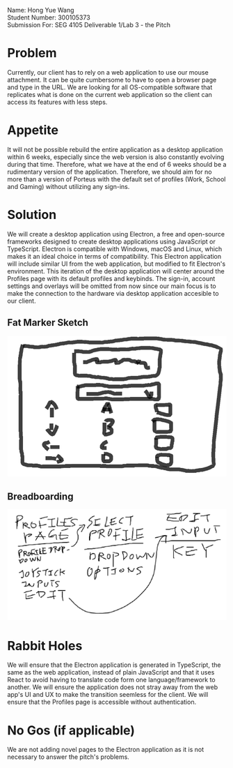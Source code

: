 Name: Hong Yue Wang \
Student Number: 300105373 \
Submission For: SEG 4105 Deliverable 1/Lab 3 - the Pitch

# Problem
Currently, our client has to rely on a web application to use our mouse attachment. It can be quite cumbersome to have to open a browser page and type in the URL. We are looking for all OS-compatible software that replicates what is done on the current web application so the client can access its features with less steps.

# Appetite
It will not be possible rebuild the entire application as a desktop application within 6 weeks, especially since the web version is also constantly evolving during that time. Therefore, what we have at the end of 6 weeks should be a rudimentary version of the application. Therefore, we should aim for no more than a version of Porteus with the default set of profiles (Work, School and Gaming) without utilizing any sign-ins.

# Solution
We will create a desktop application using Electron, a free and open-source frameworks designed to create desktop applications using JavaScript or TypeScript. Electron is compatible with Windows, macOS and Linux, which makes it an ideal choice in terms of compatibility. This Electron application will include similar UI from the web application, but modified to fit Electron's environment. This iteration of the desktop application will center around the Profiles page with its default profiles and keybinds. The sign-in, account settings and overlays will be omitted from now since our main focus is to make the connection to the hardware via desktop application accesible to our client.
## Fat Marker Sketch
![Fat Marker Sketch](fat_marker.png)
## Breadboarding
![Breadboarding](breadboarding.png)
# Rabbit Holes
We will ensure that the Electron application is generated in TypeScript, the same as the web application, instead of plain JavaScript and that it uses React to avoid having to translate code form one language/framework to another. We will ensure the application does not stray away from the web app's UI and UX to make the transition seemless for the client. We will ensure that the Profiles page is accessible without authentication.
# No Gos (if applicable)
We are not adding novel pages to the Electron application as it is not necessary to answer the pitch's problems.